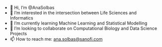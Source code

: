 - 👋 Hi, I’m @AnaSolbas
- 👀 I’m interested in the intersection between Life Sciences and Informatics
- 🌱 I’m currently learning Machine Learning and Statistical Modelling
- 💞️ I’m looking to collaborate on Computational Biology and Data Science Projects
- 📫 How to reach me: ana.solbas@sanofi.com

<!---
AnaSolbas/AnaSolbas is a ✨ special ✨ repository because its `README.md` (this file) appears on your GitHub profile.
You can click the Preview link to take a look at your changes.
--->
